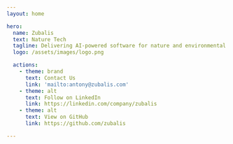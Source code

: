 ```yaml
---
layout: home

hero:
  name: Zubalis
  text: Nature Tech
  tagline: Delivering AI-powered software for nature and environmental change
  logo: /assets/images/logo.png

  actions:
    - theme: brand
      text: Contact Us
      link: 'mailto:antony@zubalis.com'
    - theme: alt
      text: Follow on LinkedIn
      link: https://linkedin.com/company/zubalis
    - theme: alt
      text: View on GitHub
      link: https://github.com/zubalis

---
```

